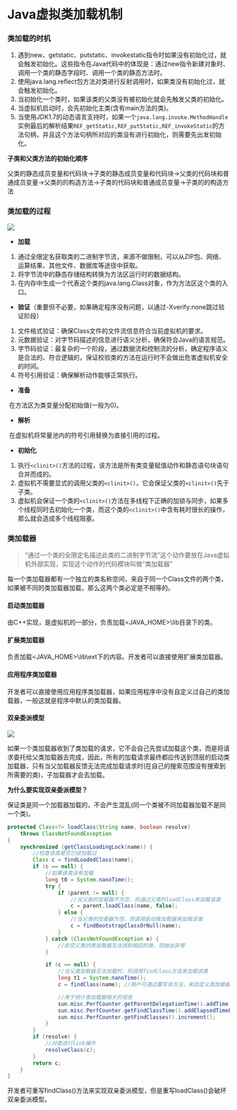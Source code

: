 # Java虚拟类加载机制

### 类加载的时机

1. 遇到new、getstatic、putstatic、invokestatic指令时如果没有初始化过，就会触发初始化。这些指令在Java代码中的体现是：通过new指令新建对象时、调用一个类的静态字段时、调用一个类的静态方法时。
2. 使用java.lang.reflect包方法对类进行反射调用时，如果类没有初始化过，就会触发初始化。
3. 当初始化一个类时，如果该类的父类没有被初始化就会先触发父类的初始化。
4. 当虚拟机启动时，会先初始化主类(含有main方法的类)。
5. 当使用JDK1.7的动态语言支持时，如果一个`java.lang.invoke.MethodHandle`实例最后的解析结果`REF_getStatic,REF_putStatic,REF_invokeStatic`的方法句柄，并且这个方法句柄所对应的类没有进行初始化，则需要先出发初始化。

**子类和父类方法的初始化顺序**

父类的静态成员变量和代码块->子类的静态成员变量和代码块->父类的代码块和普通成员变量->父类的的构造方法->子类的代码块和普通成员变量->子类的的构造方法

### 类加载的过程

![](http://www.theaze.cn/wp-content/uploads/2019/04/6874741.png)

- **加载**

1. 通过全限定名获取类的二进制字节流，来源不做限制，可以从ZIP包、网络、运算结果、其他文件、数据库等途径中获取。
2. 将字节流中的静态存储结构转换为方法区运行时的数据结构。
3. 在内存中生成一个代表这个类的java.lang.Class对象，作为方法区这个类的入口。

- **验证**（重要但不必要，如果确定程序没有问题，以通过-Xverify:none跳过验证阶段）

1. 文件格式验证：确保Class文件的文件流信息符合当前虚拟机的要求。
2. 元数据验证：对字节码描述的信息进行语义分析，确保符合Java的语言规范。
3. 字节码验证：最复杂的一个阶段，通过数据流和控制流的分析，确定程序语义是合法的、符合逻辑的，保证校验类的方法在运行时不会做出危害虚拟机安全的时间。
4. 符号引用验证：确保解析动作能够正常执行。

- **准备**

​       在方法区为类变量分配初始值(一般为0)。

- **解析**

​       在虚拟机将常量池内的符号引用替换为直接引用的过程。

- **初始化**

1. 执行`<clinit>()`方法的过程，该方法是所有类变量赋值动作和静态语句块语句合并而成的。
2. 虚拟机不需要显式的调用父类的`<clinit>()`，它会保证父类的`<clinit>()`先于子类。
3. 虚拟机会保证一个类的`<clinit>()`方法在多线程下正确的加锁与同步，如果多个线程同时去初始化一个类，而这个类的`<clinit>()`中含有耗时很长的操作，那么就会造成多个线程阻塞。

### 类加载器

> “通过一个类的全限定名描述此类的二进制字节流”这个动作要放在Java虚拟机外部实现，实现这个动作的代码模块叫做“类加载器”

每一个类加载器都有一个独立的类名称空间，来自于同一个Class文件的两个类，如果被不同的类加载器加载，那么这两个类必定是不相等的。

#### 启动类加载器

由C++实现，是虚拟机的一部分，负责加载<JAVA_HOME>\lib目录下的类。

#### 扩展类加载器

负责加载<JAVA_HOME>\lib\ext下的内容。开发者可以直接使用扩展类加载器。

#### 应用程序类加载器

开发者可以直接使用应用程序类加载器，如果应用程序中没有自定义过自己的类加载器，一般这就是程序中默认的类加载器。

#### 双亲委派模型

![](http://www.theaze.cn/wp-content/uploads/2019/04/批注-2019-04-29-161930.png)

如果一个类加载器收到了类加载的请求，它不会自己先尝试加载这个类，而是将请求委托给父类加载器去完成，因此，所有的加载请求最终都应传送到顶层的启动类加载器，只有当父加载器反馈无法完成加载请求时(在自己的搜索范围没有搜索到所需要的类)，子加载器才会去加载。

**为什么要实现双亲委派模型？**

保证类是同一个加载器加载的，不会产生混乱(同一个类被不同加载器加载不是同一个类)。

``` java
protected Class<?> loadClass(String name, boolean resolve)
    throws ClassNotFoundException
{
    synchronized (getClassLoadingLock(name)) {
        //检查该类是否已经加载过
        Class c = findLoadedClass(name);
        if (c == null) {
            //如果该类没有加载
            long t0 = System.nanoTime();
            try {
                if (parent != null) {
                    //当父类的加载器不为空，则通过父类的loadClass来加载该类
                    c = parent.loadClass(name, false);
                } else {
                    //当父类的加载器为空，则调用启动类加载器来加载该类
                    c = findBootstrapClassOrNull(name);
                }
            } catch (ClassNotFoundException e) {
                //非空父类的类加载器无法找到相应的类，则抛出异常
            }

            if (c == null) {
                //当父类加载器无法加载时，则调用findClass方法来加载该类
                long t1 = System.nanoTime();
                c = findClass(name); //用户可通过覆写该方法，来自定义类加载器

                //用于统计类加载器相关的信息
                sun.misc.PerfCounter.getParentDelegationTime().addTime(t1 - t0);
                sun.misc.PerfCounter.getFindClassTime().addElapsedTimeFrom(t1);
                sun.misc.PerfCounter.getFindClasses().increment();
            }
        }
        if (resolve) {
            //对类进行link操作
            resolveClass(c);
        }
        return c;
    }
}
```

开发者可重写findClass()方法来实现双亲委派模型，但是重写loadClass()会破坏双亲委派模型。